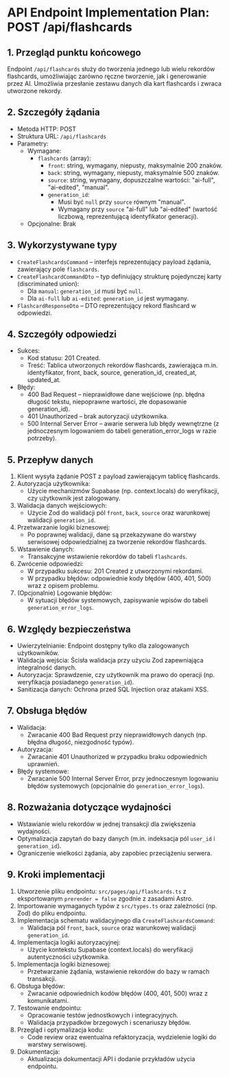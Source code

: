 # API Endpoint Implementation Plan: POST /api/flashcards

## 1. Przegląd punktu końcowego

Endpoint `/api/flashcards` służy do tworzenia jednego lub wielu rekordów flashcards, umożliwiając zarówno ręczne tworzenie, jak i generowanie przez AI. Umożliwia przesłanie zestawu danych dla kart flashcards i zwraca utworzone rekordy.

## 2. Szczegóły żądania

- Metoda HTTP: POST
- Struktura URL: `/api/flashcards`
- Parametry:
  - Wymagane:
    - `flashcards` (array):
      - `front`: string, wymagany, niepusty, maksymalnie 200 znaków.
      - `back`: string, wymagany, niepusty, maksymalnie 500 znaków.
      - `source`: string, wymagany, dopuszczalne wartości: "ai-full", "ai-edited", "manual".
      - `generation_id`:
        - Musi być `null` przy `source` równym "manual".
        - Wymagany przy `source` "ai-full" lub "ai-edited" (wartość liczbową, reprezentującą identyfikator generacji).
  - Opcjonalne: Brak

## 3. Wykorzystywane typy

- `CreateFlashcardsCommand` – interfejs reprezentujący payload żądania, zawierający pole `flashcards`.
- `CreateFlashcardCommandDto` – typ definiujący strukturę pojedynczej karty (discriminated union):
  - Dla `manual`: `generation_id` musi być `null`.
  - Dla `ai-full` lub `ai-edited`: `generation_id` jest wymagany.
- `FlashcardResponseDto` – DTO reprezentujący rekord flashcard w odpowiedzi.

## 4. Szczegóły odpowiedzi

- Sukces:
  - Kod statusu: 201 Created.
  - Treść: Tablica utworzonych rekordów flashcards, zawierająca m.in. identyfikator, front, back, source, generation_id, created_at, updated_at.
- Błędy:
  - 400 Bad Request – nieprawidłowe dane wejściowe (np. błędna długość tekstu, niepoprawne wartości, złe dopasowanie generation_id).
  - 401 Unauthorized – brak autoryzacji użytkownika.
  - 500 Internal Server Error – awarie serwera lub błędy wewnętrzne (z jednoczesnym logowaniem do tabeli generation_error_logs w razie potrzeby).

## 5. Przepływ danych

1. Klient wysyła żądanie POST z payload zawierającym tablicę flashcards.
2. Autoryzacja użytkownika:
   - Użycie mechanizmów Supabase (np. context.locals) do weryfikacji, czy użytkownik jest zalogowany.
3. Walidacja danych wejściowych:
   - Użycie Zod do walidacji pól `front`, `back`, `source` oraz warunkowej walidacji `generation_id`.
4. Przetwarzanie logiki biznesowej:
   - Po poprawnej walidacji, dane są przekazywane do warstwy serwisowej odpowiedzialnej za tworzenie rekordów flashcards.
5. Wstawienie danych:
   - Transakcyjne wstawienie rekordów do tabeli `flashcards`.
6. Zwrócenie odpowiedzi:
   - W przypadku sukcesu: 201 Created z utworzonymi rekordami.
   - W przypadku błędów: odpowiednie kody błędów (400, 401, 500) wraz z opisem problemu.
7. (Opcjonalnie) Logowanie błędów:
   - W sytuacji błędów systemowych, zapisywanie wpisów do tabeli `generation_error_logs`.

## 6. Względy bezpieczeństwa

- Uwierzytelnianie: Endpoint dostępny tylko dla zalogowanych użytkowników.
- Walidacja wejścia: Ścisła walidacja przy użyciu Zod zapewniająca integralność danych.
- Autoryzacja: Sprawdzenie, czy użytkownik ma prawo do operacji (np. weryfikacja posiadanego `generation_id`).
- Sanitizacja danych: Ochrona przed SQL Injection oraz atakami XSS.

## 7. Obsługa błędów

- Walidacja:
  - Zwracanie 400 Bad Request przy nieprawidłowych danych (np. błędna długość, niezgodność typów).
- Autoryzacja:
  - Zwracanie 401 Unauthorized w przypadku braku odpowiednich uprawnień.
- Błędy systemowe:
  - Zwracanie 500 Internal Server Error, przy jednoczesnym logowaniu błędów systemowych (opcjonalnie do `generation_error_logs`).

## 8. Rozważania dotyczące wydajności

- Wstawianie wielu rekordów w jednej transakcji dla zwiększenia wydajności.
- Optymalizacja zapytań do bazy danych (m.in. indeksacja pól `user_id` i `generation_id`).
- Ograniczenie wielkości żądania, aby zapobiec przeciążeniu serwera.

## 9. Kroki implementacji

1. Utworzenie pliku endpointu: `src/pages/api/flashcards.ts` z eksportowanym `prerender = false` zgodnie z zasadami Astro.
2. Importowanie wymaganych typów z `src/types.ts` oraz zależności (np. Zod) do pliku endpointu.
3. Implementacja schematu walidacyjnego dla `CreateFlashcardsCommand`:
   - Walidacja pól `front`, `back`, `source` oraz warunkowej walidacji `generation_id`.
4. Implementacja logiki autoryzacyjnej:
   - Użycie kontekstu Supabase (context.locals) do weryfikacji autentyczności użytkownika.
5. Implementacja logiki biznesowej:
   - Przetwarzanie żądania, wstawienie rekordów do bazy w ramach transakcji.
6. Obsługa błędów:
   - Zwracanie odpowiednich kodów błędów (400, 401, 500) wraz z komunikatami.
7. Testowanie endpointu:
   - Opracowanie testów jednostkowych i integracyjnych.
   - Walidacja przypadków brzegowych i scenariuszy błędów.
8. Przegląd i optymalizacja kodu:
   - Code review oraz ewentualna refaktoryzacja, wydzielenie logiki do warstwy serwisowej.
9. Dokumentacja:
   - Aktualizacja dokumentacji API i dodanie przykładów użycia endpointu.

